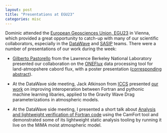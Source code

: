 ```yaml
---
layout: post
title: "Presentations at EGU23"
categories: misc
---
```


Dominic attended the [European Geosciences Union, EGU23](https://egu23.eu/) in Vienna, which provided a great
opportunity to catch-up with many of our scientific collaborators, especially in the [DataWave](https://datawaveproject.github.io/)
and [SASIP](https://sasip-climate.github.io/) teams. There were a number of presentations of our work during the week:

* [Gilberto Pastorello](https://crd.lbl.gov/divisions/scidata/uds/staff/gilberto-pastorello/) from the Lawrence Berkeley
National Laboratory presented our collaboration on the [ONEFlux](https://github.com/fluxnet/ONEFlux) data processing
tool for land-atmopshere cabord flux, with a poster presentation ([corresponding abstract](https://meetingorganizer.copernicus.org/EGU23/EGU23-11187.html?pdf)).

* At the DataWave side meeting, Jack Atkinson from [ICCS](https://cambridge-iccs.github.io/) presented [our work](https://cambridge-iccs.github.io/climate-informatics-2023/assets/pdfs/Reducing_the_overhead_of_coupled_ML_models.pdf)
on improving interoperation between Fortran and pythonic machine learning libaries, applied to the Gravity Wave Drag parameterizations in atmospheric models. 

* At the DataWave side meeting, I presented a short talk about [Analysis and lightweight verification of Fortran code](https://dorchard.github.io/slides/egu-datawave-camfort.pdf) using
the CamFort tool and demonstrated some of its lightweight static analysis tooling by running it live on the MiMA moist atmospheric
model.
